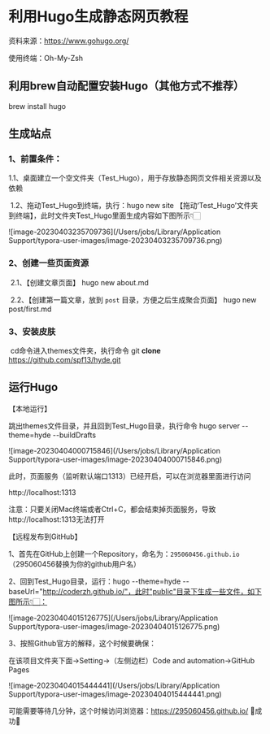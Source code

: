 # 利用Hugo生成静态网页教程

资料来源：https://www.gohugo.org/

使用终端：Oh-My-Zsh

## 利用brew自动配置安装Hugo（其他方式不推荐）

brew install hugo

## 生成站点

### 1、前置条件：

​	1.1、桌面建立一个空文件夹（Test_Hugo），用于存放静态网页文件相关资源以及依赖

​	1.2、拖动Test_Hugo到终端，执行：hugo new site 【拖动‘Test_Hugo’文件夹到终端】，此时文件夹Test_Hugo里面生成内容如下图所示👇🏻

![image-20230403235709736](/Users/jobs/Library/Application Support/typora-user-images/image-20230403235709736.png)

### 2、创建一些页面资源

​	2.1、【创建文章页面】 hugo new about.md

​	2.2、【创建第一篇文章，放到 `post` 目录，方便之后生成聚合页面】 hugo new post/first.md

### 3、安装皮肤

​	cd命令进入themes文件夹，执行命令  git **clone** https://github.com/spf13/hyde.git

## 运行Hugo

【本地运行】

跳出themes文件目录，并且回到Test_Hugo目录，执行命令 hugo server --theme=hyde --buildDrafts

![image-20230404000715846](/Users/jobs/Library/Application Support/typora-user-images/image-20230404000715846.png)

此时，页面服务（监听默认端口1313）已经开启，可以在浏览器里面进行访问

http://localhost:1313

注意：只要关闭Mac终端或者Ctrl+C，都会结束掉页面服务，导致http://localhost:1313无法打开

【远程发布到GitHub】

1、首先在GitHub上创建一个Repository，命名为：`295060456.github.io` （295060456替换为你的github用户名）

2、回到Test_Hugo目录，运行：hugo --theme=hyde --baseUrl="http://coderzh.github.io/"，此时"public"目录下生成一些文件，如下图所示👇🏻：

![image-20230404015126775](/Users/jobs/Library/Application Support/typora-user-images/image-20230404015126775.png)

3、按照Github官方的解释，这个时候要确保：

在该项目文件夹下面→Setting→（左侧边栏）Code and automation→GitHub Pages

![image-20230404015444441](/Users/jobs/Library/Application Support/typora-user-images/image-20230404015444441.png)



可能需要等待几分钟，这个时候访问浏览器：https://295060456.github.io/ 🍺成功🍺